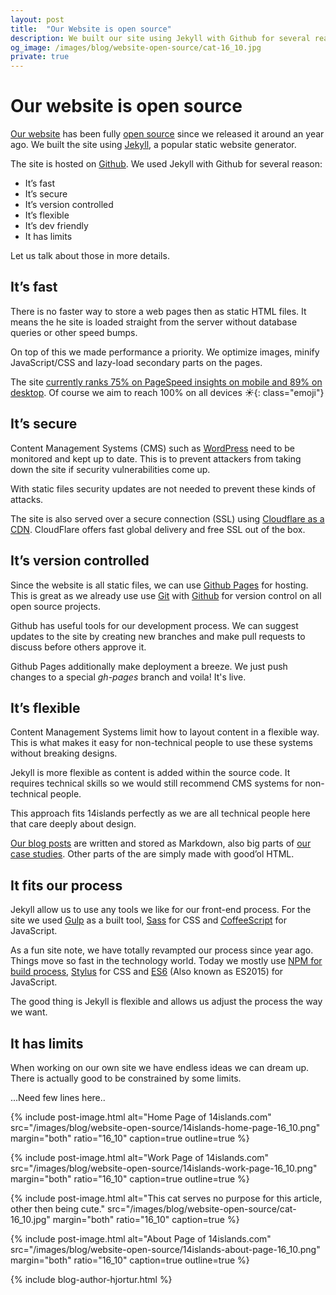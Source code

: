 ```yaml
---
layout: post
title:  "Our Website is open source"
description: We built our site using Jekyll with Github for several reasons.
og_image: /images/blog/website-open-source/cat-16_10.jpg
private: true
---
```


# Our website is open source

[Our website](http://14islands.com/) has been fully [open source](https://github.com/14islands/14islands-com) since we released it around an year ago. We built the site using [Jekyll](https://jekyllrb.com/), a popular static website generator. 

The site is hosted on [Github](https://github.com/). We used Jekyll with Github for several reason:

* It’s fast
* It’s secure
* It’s version controlled
* It’s flexible
* It’s dev friendly
* It has limits

Let us talk about those in more details.

## It’s fast

There is no faster way to store a web pages then as static HTML files. It means the he site is loaded straight from the server without database queries or other speed bumps. 

On top of this we made performance a priority. We optimize images, minify JavaScript/CSS and lazy-load secondary parts on the pages. 

The site [currently ranks 75% on PageSpeed insights on mobile and 89% on desktop](https://developers.google.com/speed/pagespeed/insights/?url=14islands.com). Of course we aim to reach 100% on all devices *☀*{: class="emoji"}

## It’s secure

Content Management Systems (CMS) such as [WordPress](https://wordpress.org/) need to be monitored and kept up to date. This is to prevent attackers from taking down the site if security vulnerabilities come up. 

With static files security updates are not needed to prevent these kinds of attacks. 

The site is also served over  a secure connection (SSL) using [Cloudflare as a CDN](https://cloudflare.com). CloudFlare offers fast global delivery and free SSL out of the box. 

## It’s version controlled

Since the website is all static files, we can use [Github Pages](https://pages.github.com/) for hosting. This is great as we already use use [Git](https://git-scm.com/) with [Github](https://github.com/) for version control on all open source projects.

Github has useful tools for our development process. We can suggest updates to the site by creating new branches and make pull requests to discuss before others approve it.

Github Pages additionally make deployment a breeze. We just push changes to a special *gh-pages* branch and voila! It's live.

## It’s flexible

Content Management Systems limit how to layout content in a flexible way. This is what makes it easy for non-technical people to use these systems without breaking designs.
 
Jekyll is more flexible as content is added within the source code. It requires technical skills so we would still recommend CMS systems for non-technical people.

This approach fits 14islands perfectly as we are all technical people here that care deeply about design. 

[Our blog posts](14islands.com/blog/) are written and stored as Markdown, also big parts of [our case studies](14islands.com/work/). Other parts of the are simply made with good’ol HTML.

## It fits our process

Jekyll allow us to use any tools we like for our front-end process. For the site we used [Gulp](http://gulpjs.com/) as a built tool, [Sass](http://sass-lang.com/) for CSS and [CoffeeScript](http://coffeescript.org/) for JavaScript.

As a fun site note, we have totally revampted our process since year ago. Things move so fast in the technology world. Today we mostly use [NPM for build process](https://www.keithcirkel.co.uk/how-to-use-npm-as-a-build-tool/), [Stylus](http://stylus-lang.com/) for CSS and [ES6](https://babeljs.io/docs/learn-es2015/) (Also known as ES2015) for JavaScript.

The good thing is Jekyll is flexible and allows us adjust the process the way we want.

## It has limits

When working on our own site we have endless ideas we can dream up. There is actually good to be constrained by some limits.

...Need few lines here..

{% include post-image.html alt="Home Page of 14islands.com" src="/images/blog/website-open-source/14islands-home-page-16_10.png" margin="both" ratio="16_10" caption=true outline=true %}

{% include post-image.html alt="Work Page of 14islands.com" src="/images/blog/website-open-source/14islands-work-page-16_10.png" margin="both" ratio="16_10" caption=true outline=true %}

{% include post-image.html alt="This cat serves no purpose for this article, other then being cute." src="/images/blog/website-open-source/cat-16_10.jpg" margin="both" ratio="16_10" caption=true %}

{% include post-image.html alt="About Page of 14islands.com" src="/images/blog/website-open-source/14islands-about-page-16_10.png" margin="both" ratio="16_10" caption=true outline=true %}


{% include blog-author-hjortur.html %}
